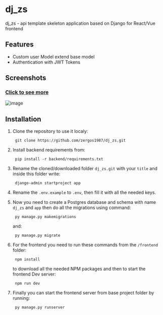 # dj_zs

dj_zs - api template skeleton application based on Django for React/Vue frontend

## Features

- Custom user Model extend base model
- Authentication with JWT Tokens

## Screenshots

### [Click to see more](https://github.com/zergos1987/dj_zs/backend/app/media/screenshots)
![image](https://github.com/zergos1987/dj_zs/backend/app/media/screenshots/01.png)

## Installation

1. Clone the repository to use it localy:

        git clone https://github.com/zergos1987/dj_zs.git

2. Install backend requirements from:

        pip install -r backend/requirements.txt
        
3. Rename the cloned/downloaded folder `dj_zs.git` with your `title` and inside this folder write:

        django-admin startproject app

4. Rename the `.env.example` to `.env`, then fill it with all the needed keys. 

5. Now you need to create a Postgres database and schema with name `dj_zs` and `app` then do all the migrations using command:

        py manage.py makemigrations

    and:

        py manage.py migrate

6. For the frontend you need to run these commands from the `/frontend` folder:

        npm install

    to download all the needed NPM packages and then to start the frontend Dev server:

        npm run dev

7. Finally you can start the frontend server from base project folder by running:

        py manage.py runserver
